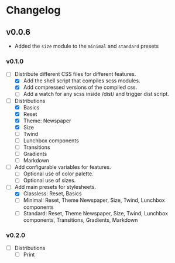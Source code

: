# Changelog

## v0.0.6

- Added the `size` module to the `minimal` and `standard` presets

### v0.1.0

- [ ] Distribute different CSS files for different features.
  - [x] Add the shell script that compiles scss modules.
  - [x] Add compressed versions of the compiled css.
  - [ ] Add a watch for any scss inside /dist/ and trigger dist script.
- [ ] Distributions
  - [x] Basics
  - [x] Reset
  - [x] Theme: Newspaper
  - [x] Size
  - [ ] Twind
  - [ ] Lunchbox components
  - [ ] Transitions
  - [ ] Gradients
  - [ ] Markdown
- [ ] Add configurable variables for features.
  - [ ] Optional use of color palette.
  - [ ] Optional use of sizes.
- [ ] Add main presets for stylesheets.
  - [x] Classless: Reset, Basics
  - [ ] Minimal: Reset, Theme Newspaper, Size, Twind, Lunchbox components
  - [ ] Standard: Reset, Theme Newspaper, Size, Twind, Lunchbox components, Transitions, Gradients, Markdown

### v0.2.0

- [ ] Distributions
  - [ ] Print